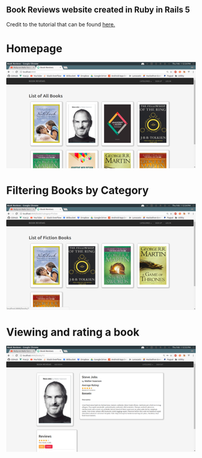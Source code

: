 ## Book Reviews website created in Ruby in Rails 5

Credit to the tutorial that can be found <a href="https://www.youtube.com/watch?v=AMai9EZesXY">here.</a>

# Homepage
![alt/text](screenshots/homepage.png)

# Filtering Books by Category
![alt/text](screenshots/filter_by_category.png)

# Viewing and rating a book
![alt/text](screenshots/viewing_a_book.png)
